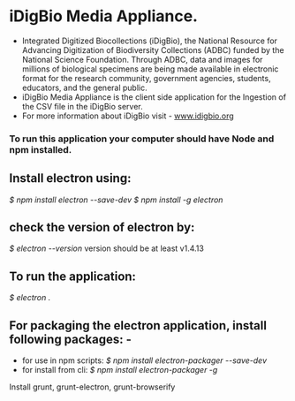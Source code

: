 # iDigBio Media Appliance. 

- Integrated Digitized Biocollections (iDigBio), the National Resource for Advancing Digitization of Biodiversity Collections (ADBC) funded by the National Science Foundation. Through ADBC, data and images for millions of biological specimens are being made available in electronic format for the research community, government agencies, students, educators, and the general public.
- iDigBio Media Appliance is the client side application for the Ingestion of the CSV file in the iDigBio server. 
- For more information about iDigBio visit - www.idigbio.org

### To run this application your computer should have Node and npm installed. 

## Install electron using:
*$ npm install electron --save-dev*
*$ npm install -g electron*

## check the version of electron by:
*$ electron --version*
version should be at least v1.4.13

## To run the application:
*$ electron .*

## For packaging the electron application, install following packages: - 
- for use in npm scripts:
*$ npm install electron-packager --save-dev*
- for install from cli:
*$ npm install electron-packager -g* 

Install grunt, grunt-electron, grunt-browserify